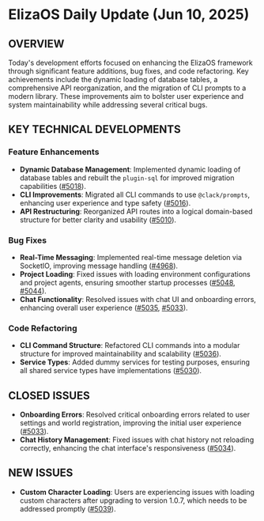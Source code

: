 # ElizaOS Daily Update (Jun 10, 2025)

## OVERVIEW 
Today's development efforts focused on enhancing the ElizaOS framework through significant feature additions, bug fixes, and code refactoring. Key achievements include the dynamic loading of database tables, a comprehensive API reorganization, and the migration of CLI prompts to a modern library. These improvements aim to bolster user experience and system maintainability while addressing several critical bugs.

## KEY TECHNICAL DEVELOPMENTS

### Feature Enhancements
- **Dynamic Database Management**: Implemented dynamic loading of database tables and rebuilt the `plugin-sql` for improved migration capabilities ([#5018](https://github.com/elizaos/eliza/pull/5018)).
- **CLI Improvements**: Migrated all CLI commands to use `@clack/prompts`, enhancing user experience and type safety ([#5016](https://github.com/elizaos/eliza/pull/5016)).
- **API Restructuring**: Reorganized API routes into a logical domain-based structure for better clarity and usability ([#5010](https://github.com/elizaos/eliza/pull/5010)).

### Bug Fixes
- **Real-Time Messaging**: Implemented real-time message deletion via SocketIO, improving message handling ([#4968](https://github.com/elizaos/eliza/pull/4968)).
- **Project Loading**: Fixed issues with loading environment configurations and project agents, ensuring smoother startup processes ([#5048](https://github.com/elizaos/eliza/pull/5048), [#5044](https://github.com/elizaos/eliza/pull/5044)).
- **Chat Functionality**: Resolved issues with chat UI and onboarding errors, enhancing overall user experience ([#5035](https://github.com/elizaos/eliza/pull/5035), [#5033](https://github.com/elizaos/eliza/pull/5033)).

### Code Refactoring
- **CLI Command Structure**: Refactored CLI commands into a modular structure for improved maintainability and scalability ([#5036](https://github.com/elizaos/eliza/pull/5036)).
- **Service Types**: Added dummy services for testing purposes, ensuring all shared service types have implementations ([#5030](https://github.com/elizaos/eliza/pull/5030)).

## CLOSED ISSUES
- **Onboarding Errors**: Resolved critical onboarding errors related to user settings and world registration, improving the initial user experience ([#5033](https://github.com/elizaos/eliza/issues/5033)).
- **Chat History Management**: Fixed issues with chat history not reloading correctly, enhancing the chat interface's responsiveness ([#5034](https://github.com/elizaos/eliza/issues/5034)).

## NEW ISSUES
- **Custom Character Loading**: Users are experiencing issues with loading custom characters after upgrading to version 1.0.7, which needs to be addressed promptly ([#5039](https://github.com/elizaos/eliza/issues/5039)).